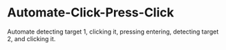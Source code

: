# Automate-Click-Press-Click
Automate detecting target 1, clicking it, pressing entering, detecting target 2, and clicking it.
